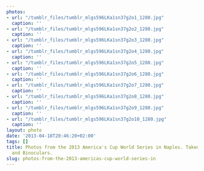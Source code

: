 ```yaml
---
photos:
- url: "/tumblr_files/tumblr_mlgs596LKa1sn37g2o1_1280.jpg"
  caption: ''
- url: "/tumblr_files/tumblr_mlgs596LKa1sn37g2o2_1280.jpg"
  caption: ''
- url: "/tumblr_files/tumblr_mlgs596LKa1sn37g2o3_1280.jpg"
  caption: ''
- url: "/tumblr_files/tumblr_mlgs596LKa1sn37g2o4_1280.jpg"
  caption: ''
- url: "/tumblr_files/tumblr_mlgs596LKa1sn37g2o5_1280.jpg"
  caption: ''
- url: "/tumblr_files/tumblr_mlgs596LKa1sn37g2o6_1280.jpg"
  caption: ''
- url: "/tumblr_files/tumblr_mlgs596LKa1sn37g2o7_1280.jpg"
  caption: ''
- url: "/tumblr_files/tumblr_mlgs596LKa1sn37g2o8_1280.jpg"
  caption: ''
- url: "/tumblr_files/tumblr_mlgs596LKa1sn37g2o9_1280.jpg"
  caption: ''
- url: "/tumblr_files/tumblr_mlgs596LKa1sn37g2o10_1280.jpg"
  caption: ''
layout: photo
date: '2013-04-18T20:46:20+02:00'
tags: []
title: Photos from the 2013 America's Cup World Series in Naples. Taken with an iPhone
  and Binoculars.
slug: photos-from-the-2013-americas-cup-world-series-in
---
```

